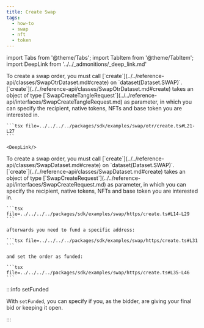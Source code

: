 ```yaml
---
title: Create Swap
tags:
  - how-to
  - swap
  - nft
  - token
---
```


import Tabs from '@theme/Tabs';
import TabItem from '@theme/TabItem';
import DeepLink from '../../_admonitions/_deep_link.md'

<Tabs>
  <TabItem value="otr" label="OTR">
    To create a swap order, you must call [`create`](../../reference-api/classes/SwapOtrDataset.md#create) on `dataset(Dataset.SWAP)`.
    [`create`](../../reference-api/classes/SwapOtrDataset.md#create) takes an object of type [`SwapCreateTangleRequest`](../../reference-api/interfaces/SwapCreateTangleRequest.md) as parameter, in which you can specify the recipient, native tokens, NFTs and base token you are interested in.

    ```tsx file=../../../../packages/sdk/examples/swap/otr/create.ts#L21-L27
    ```

    <DeepLink/>
  </TabItem>  
  <TabItem value="https" label="HTTPS">
    To create a swap order, you must call [`create`](../../reference-api/classes/SwapDataset.md#create) on `dataset(Dataset.SWAP)`.
    [`create`](../../reference-api/classes/SwapDataset.md#create) takes an object of type [`SwapCreateRequest`](../../reference-api/interfaces/SwapCreateRequest.md) as parameter, in which you can specify the recipient, native tokens, NFTs and base token you are interested in.

    ```tsx file=../../../../packages/sdk/examples/swap/https/create.ts#L14-L29
    ```

    afterwards you need to fund a specific address:

    ```tsx file=../../../../packages/sdk/examples/swap/https/create.ts#L31
    ```

    and set the order as funded:

    ```tsx file=../../../../packages/sdk/examples/swap/https/create.ts#L35-L46
    ```
    
  </TabItem>
</Tabs>

:::info setFunded

With `setFunded`, you can specify if you, as the bidder, are giving your final bid or keeping it open.

:::
